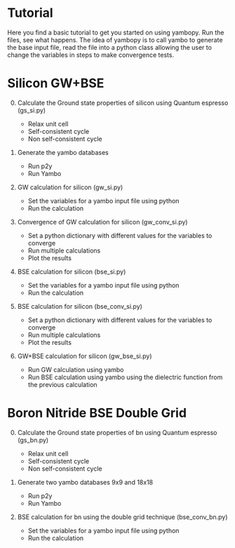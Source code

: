 Tutorial
========

Here you find a basic tutorial to get you started on using yambopy.
Run the files, see what happens.
The idea of yambopy is to call yambo to generate the base input file, read the file into a python class allowing the user to change the variables in steps to make convergence tests.

Silicon GW+BSE
==============

0. Calculate the Ground state properties of silicon using Quantum espresso (gs_si.py)
    - Relax unit cell
    - Self-consistent cycle
    - Non self-consistent cycle

1. Generate the yambo databases
    - Run p2y
    - Run Yambo

2. GW calculation for silicon (gw_si.py)
    - Set the variables for a yambo input file using python
    - Run the calculation

3. Convergence of GW calculation for silicon (gw_conv_si.py)
    - Set a python dictionary with different values for the variables to converge
    - Run multiple calculations
    - Plot the results

4. BSE calculation for silicon (bse_si.py)
    - Set the variables for a yambo input file using python
    - Run the calculation

5. BSE calculation for silicon (bse_conv_si.py)
    - Set a python dictionary with different values for the variables to converge
    - Run multiple calculations
    - Plot the results

6. GW+BSE calculation for silicon (gw_bse_si.py)
    - Run GW calculation using yambo
    - Run BSE calculation using yambo using the dielectric function from the previous calculation


Boron Nitride BSE Double Grid
=============================

0. Calculate the Ground state properties of bn using Quantum espresso (gs_bn.py)
    - Relax unit cell
    - Self-consistent cycle
    - Non self-consistent cycle

1. Generate two yambo databases 9x9 and 18x18
    - Run p2y
    - Run Yambo

5. BSE calculation for bn using the double grid technique (bse_conv_bn.py)
    - Set the variables for a yambo input file using python
    - Run the calculation
